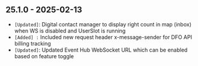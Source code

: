 ## 25.1.0 - 2025-02-13 ##

- `[Updated]`: Digital contact manager to display right count in map (inbox) when WS is disabled and UserSlot is running
- `[Added] :` Included new request header x-message-sender for DFO API billing tracking
- `[Updated]`: Updated Event Hub WebSocket URL which can be enabled based on feature toggle